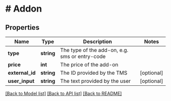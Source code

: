 # # Addon

## Properties

Name | Type | Description | Notes
------------ | ------------- | ------------- | -------------
**type** | **string** | The type of the add-on, e.g. sms or entry-code | 
**price** | **int** | The price of the add-on | 
**external_id** | **string** | The ID provided by the TMS | [optional] 
**user_input** | **string** | The text provided by the user | [optional] 

[[Back to Model list]](../../README.md#documentation-for-models) [[Back to API list]](../../README.md#documentation-for-api-endpoints) [[Back to README]](../../README.md)


